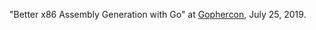 "Better x86 Assembly Generation with Go" at [Gophercon](https://www.gophercon.com/), July 25, 2019.
